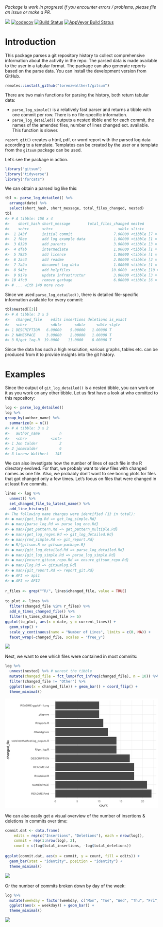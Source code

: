 
<!-- README.md is generated from README.Rmd. Please edit that file -->

*Package is work in progress\! If you encounter errors / problems,
please file an issue or make a PR.*

![](https://img.shields.io/badge/lifecycle-maturing-blue.svg)
[![codecov](https://codecov.io/gh/lorenzwalthert/gitsum/branch/master/graph/badge.svg)](https://codecov.io/gh/lorenzwalthert/gitsum)
[![Build
Status](https://travis-ci.org/lorenzwalthert/gitsum.svg?branch=master)](https://travis-ci.org/lorenzwalthert/gitsum)
[![AppVeyor Build
Status](https://ci.appveyor.com/api/projects/status/github/lorenzwalthert/gitsum?branch=master&svg=true)](https://ci.appveyor.com/project/lorenzwalthert/gitsum)

# Introduction

This package parses a git repository history to collect comprehensive
information about the activity in the repo. The parsed data is made
available to the user in a tabular format. The package can also generate
reports based on the parse data. You can install the development version
from GitHub.

``` r
remotes::install_github("lorenzwalthert/gitsum")
```

There are two main functions for parsing the history, both return
tabular data:

  - `parse_log_simple()` is a relatively fast parser and returns a
    tibble with one commit per row. There is no file-specific
    information.
  - `parse_log_detailed()` outputs a nested tibble and for each commit,
    the names of the amended files, number of lines changed ect.
    available. This function is slower.

`report_git()` creates a html, pdf, or word report with the parsed log
data according to a template. Templates can be created by the user or a
template from the `gitsum` package can be used.

Let’s see the package in action.

``` r
library("gitsum")
library("tidyverse")
library("forcats")
```

We can obtain a parsed log like this:

``` r
tbl <- parse_log_detailed() %>%
  arrange(date) %>%
  select(short_hash, short_message, total_files_changed, nested)
tbl 
#> # A tibble: 150 x 4
#>    short_hash short_message        total_files_changed nested           
#>    <chr>      <chr>                              <dbl> <list>           
#>  1 243f       initial commit                   7.00000 <tibble [7 × 5]> 
#>  2 f8ee       add log example data             1.00000 <tibble [1 × 5]> 
#>  3 6328       add parents                      3.00000 <tibble [3 × 5]> 
#>  4 dfab       intermediate                     1.00000 <tibble [1 × 5]> 
#>  5 7825       add licence                      1.00000 <tibble [1 × 5]> 
#>  6 2ac3       add readme                       2.00000 <tibble [2 × 5]> 
#>  7 7a2a       document log data                1.00000 <tibble [1 × 5]> 
#>  8 943c       add helpfiles                   10.0000  <tibble [10 × 5]>
#>  9 917e       update infrastructur             3.00000 <tibble [3 × 5]> 
#> 10 4fc0       remove garbage                   6.00000 <tibble [6 × 5]> 
#> # ... with 140 more rows
```

Since we used `parse_log_detailed()`, there is detailed file-specific
information available for every commit:

``` r
tbl$nested[[3]]
#> # A tibble: 3 x 5
#>   changed_file    edits insertions deletions is_exact
#>   <chr>           <dbl>      <dbl>     <dbl> <lgl>   
#> 1 DESCRIPTION   6.00000    5.00000   1.00000 T       
#> 2 NAMESPACE     3.00000    2.00000   1.00000 T       
#> 3 R/get_log.R  19.0000    11.0000    8.00000 T
```

Since the data has such a high resolution, various graphs, tables etc.
can be produced from it to provide insights into the git history.

# Examples

Since the output of `git_log_detailed()` is a nested tibble, you can
work on it as you work on any other tibble. Let us first have a look at
who comitted to this repository:

``` r
log <- parse_log_detailed()
log %>%
group_by(author_name) %>%
  summarize(n = n())
#> # A tibble: 3 x 2
#>   author_name         n
#>   <chr>           <int>
#> 1 Jon Calder          2
#> 2 jonmcalder          6
#> 3 Lorenz Walthert   145
```

We can also investigate how the number of lines of each file in the R
directory evolved. For that, we probaly want to view files with changed
names as one file. Also, we probably don’t want to see boring plots for
files that got changed only a few times. Let’s focus on files that were
changed in at least five commits.

``` r
lines <- log %>%
  unnest() %>%
  set_changed_file_to_latest_name() %>%
  add_line_history()
#> The following name changes were identified (13 in total):
#> ● man/{get_log.Rd => get_log_simple.Rd}
#> ● man/{parse_log.Rd => parse_log_one.Rd}
#> ● man/{get_pattern.Rd => get_pattern_multiple.Rd}
#> ● man/{get_log_regex.Rd => git_log_detailed.Rd}
#> ● man/{rmd_simple.Rd => git_report.Rd}
#> ● R/{gitsum.R => gitsum-package.R}
#> ● man/{git_log_detailed.Rd => parse_log_detailed.Rd}
#> ● man/{git_log_simple.Rd => parse_log_simple.Rd}
#> ● man/{ensure_gitusm_repo.Rd => ensure_gitsum_repo.Rd}
#> ● man/{log.Rd => gitsumlog.Rd}
#> ● man/{git_report.Rd => report_git.Rd}
#> ● API => api1
#> ● API => API2

r_files <- grep("^R/", lines$changed_file, value = TRUE)

to_plot <- lines %>%
  filter(changed_file %in% r_files) %>%
  add_n_times_changed_file() %>%
  filter(n_times_changed_file >= 5)
ggplot(to_plot, aes(x = date, y = current_lines)) + 
  geom_step() + 
  scale_y_continuous(name = "Number of Lines", limits = c(0, NA)) + 
  facet_wrap(~changed_file, scales = "free_y")
```

![](README-per_file-1.png)<!-- -->

Next, we want to see which files were contained in most commits:

``` r
log %>%
  unnest(nested) %>% # unnest the tibble
  mutate(changed_file = fct_lump(fct_infreq(changed_file), n = 10)) %>%
  filter(changed_file != "Other") %>%
  ggplot(aes(x = changed_file)) + geom_bar() + coord_flip() + 
  theme_minimal()
```

![](README-ggplot1-1.png)<!-- -->

We can also easily get a visual overview of the number of insertions &
deletions in commits over time:

``` r
commit.dat <- data.frame(
    edits = rep(c("Insertions", "Deletions"), each = nrow(log)),
    commit = rep(1:nrow(log), 2),
    count = c(log$total_insertions, -log$total_deletions))
    
ggplot(commit.dat, aes(x = commit, y = count, fill = edits)) + 
  geom_bar(stat = "identity", position = "identity") +  
  theme_minimal()
```

![](README-ggplot2-1.png)<!-- -->

Or the number of commits broken down by day of the week:

``` r
log %>%
  mutate(weekday = factor(weekday, c("Mon", "Tue", "Wed", "Thu", "Fri", "Sat", "Sun"))) %>% 
  ggplot(aes(x = weekday)) + geom_bar() + 
  theme_minimal()
```

![](README-ggplot3-1.png)<!-- -->
